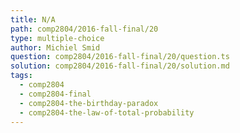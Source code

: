 ```yaml
---
title: N/A
path: comp2804/2016-fall-final/20
type: multiple-choice
author: Michiel Smid
question: comp2804/2016-fall-final/20/question.ts
solution: comp2804/2016-fall-final/20/solution.md
tags:
  - comp2804
  - comp2804-final
  - comp2804-the-birthday-paradox
  - comp2804-the-law-of-total-probability
---
```

